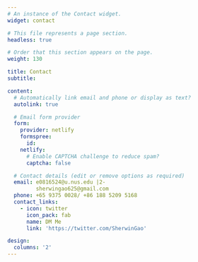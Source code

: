 ```yaml
---
# An instance of the Contact widget.
widget: contact

# This file represents a page section.
headless: true

# Order that this section appears on the page.
weight: 130

title: Contact
subtitle:

content:
  # Automatically link email and phone or display as text?
  autolink: true

  # Email form provider
  form:
    provider: netlify
    formspree:
      id:
    netlify:
      # Enable CAPTCHA challenge to reduce spam?
      captcha: false

  # Contact details (edit or remove options as required)
  email: e0816524@u.nus.edu |2-
         sherwingao625@gmail.com
  phone: +65 9375 0028/ +86 188 5209 5168
  contact_links:
    - icon: twitter
      icon_pack: fab
      name: DM Me
      link: 'https://twitter.com/SherwinGao'

design:
  columns: '2'
---
```

